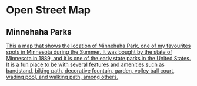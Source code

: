 # Open Street Map
## Minnehaha Parks
[This a map that shows the location of Minnehaha Park, one of my favourites spots in Minnesota during the Summer. It was bought by the state of Minnesota in 1889, and it is one of the early state parks in the United States. It is a fun place to be with several features and amenities such as bandstand, biking path, decorative fountain, garden, volley ball court, wading pool, and walking path, among others.](Assignment/Assignment1/3a_osm.html)


